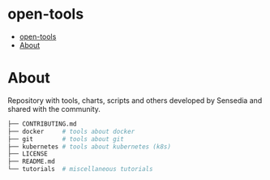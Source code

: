 # open-tools

<!-- TOC -->

- [open-tools](#open-tools)
- [About](#about)

<!-- TOC -->

# About

Repository with tools, charts, scripts and others developed by Sensedia and shared with the community.

```bash
├── CONTRIBUTING.md
├── docker     # tools about docker
├── git        # tools about git
├── kubernetes # tools about kubernetes (k8s)
├── LICENSE
├── README.md
└── tutorials  # miscellaneous tutorials
```
